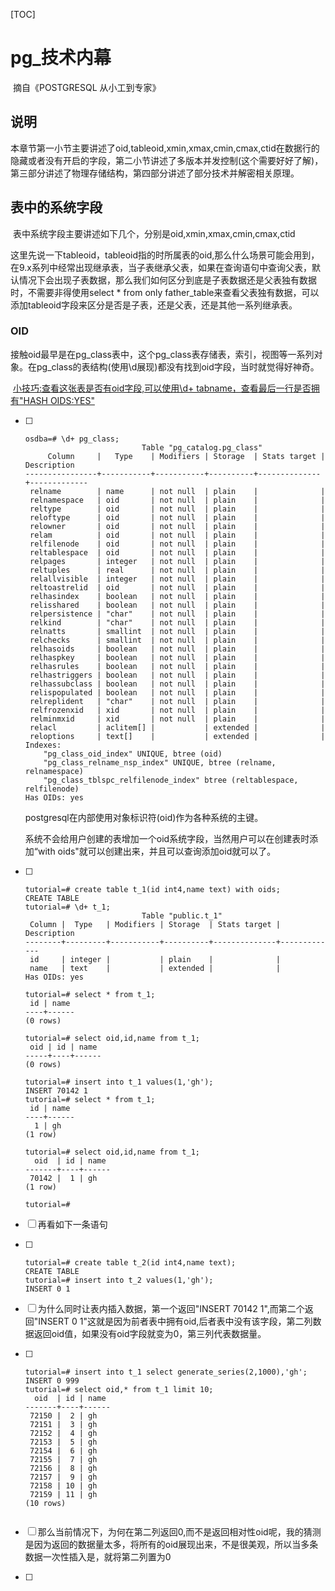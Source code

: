 [TOC]

# pg_技术内幕

​	摘自《POSTGRESQL 从小工到专家》

## 说明

​	本章节第一小节主要讲述了oid,tableoid,xmin,xmax,cmin,cmax,ctid在数据行的隐藏或者没有开启的字段，第二小节讲述了多版本并发控制(这个需要好好了解)，第三部分讲述了物理存储结构，第四部分讲述了部分技术并解密相关原理。

## 表中的系统字段

​	表中系统字段主要讲述如下几个，分别是oid,xmin,xmax,cmin,cmax,ctid

​	这里先说一下tableoid，tableoid指的时所属表的oid,那么什么场景可能会用到，在9.x系列中经常出现继承表，当子表继承父表，如果在查询语句中查询父表，默认情况下会出现子表数据，那么我们如何区分到底是子表数据还是父表独有数据时，不需要非得使用select * from only father_table来查看父表独有数据，可以添加tableoid字段来区分是否是子表，还是父表，还是其他一系列继承表。



### OID

​	接触oid最早是在pg_class表中，这个pg_class表存储表，索引，视图等一系列对象。在pg_class的表结构(使用\d展现)都没有找到oid字段，当时就觉得好神奇。

​	<u>小技巧:查看这张表是否有oid字段,可以使用\d+ tabname，查看最后一行是否拥有"HASH OIDS:YES"</u>

- [ ] ```
  osdba=# \d+ pg_class;
                            Table "pg_catalog.pg_class"
       Column     |   Type    | Modifiers | Storage  | Stats target | Description 
  ----------------+-----------+-----------+----------+--------------+-------------
   relname        | name      | not null  | plain    |              | 
   relnamespace   | oid       | not null  | plain    |              | 
   reltype        | oid       | not null  | plain    |              | 
   reloftype      | oid       | not null  | plain    |              | 
   relowner       | oid       | not null  | plain    |              | 
   relam          | oid       | not null  | plain    |              | 
   relfilenode    | oid       | not null  | plain    |              | 
   reltablespace  | oid       | not null  | plain    |              | 
   relpages       | integer   | not null  | plain    |              | 
   reltuples      | real      | not null  | plain    |              | 
   relallvisible  | integer   | not null  | plain    |              | 
   reltoastrelid  | oid       | not null  | plain    |              | 
   relhasindex    | boolean   | not null  | plain    |              | 
   relisshared    | boolean   | not null  | plain    |              | 
   relpersistence | "char"    | not null  | plain    |              | 
   relkind        | "char"    | not null  | plain    |              | 
   relnatts       | smallint  | not null  | plain    |              | 
   relchecks      | smallint  | not null  | plain    |              | 
   relhasoids     | boolean   | not null  | plain    |              | 
   relhaspkey     | boolean   | not null  | plain    |              | 
   relhasrules    | boolean   | not null  | plain    |              | 
   relhastriggers | boolean   | not null  | plain    |              | 
   relhassubclass | boolean   | not null  | plain    |              | 
   relispopulated | boolean   | not null  | plain    |              | 
   relreplident   | "char"    | not null  | plain    |              | 
   relfrozenxid   | xid       | not null  | plain    |              | 
   relminmxid     | xid       | not null  | plain    |              | 
   relacl         | aclitem[] |           | extended |              | 
   reloptions     | text[]    |           | extended |              | 
  Indexes:
      "pg_class_oid_index" UNIQUE, btree (oid)
      "pg_class_relname_nsp_index" UNIQUE, btree (relname, relnamespace)
      "pg_class_tblspc_relfilenode_index" btree (reltablespace, relfilenode)
  Has OIDs: yes
  
  ```

  postgresql在内部使用对象标识符(oid)作为各种系统的主键。

  系统不会给用户创建的表增加一个oid系统字段，当然用户可以在创建表时添加“with oids"就可以创建出来，并且可以查询添加oid就可以了。

- [ ] ```
  tutorial=# create table t_1(id int4,name text) with oids;
  CREATE TABLE
  tutorial=# \d+ t_1;
                            Table "public.t_1"
   Column |  Type   | Modifiers | Storage  | Stats target | Description 
  --------+---------+-----------+----------+--------------+-------------
   id     | integer |           | plain    |              | 
   name   | text    |           | extended |              | 
  Has OIDs: yes
  
  tutorial=# select * from t_1;
   id | name 
  ----+------
  (0 rows)
  
  tutorial=# select oid,id,name from t_1;
   oid | id | name 
  -----+----+------
  (0 rows)
  
  tutorial=# insert into t_1 values(1,'gh');
  INSERT 70142 1
  tutorial=# select * from t_1;
   id | name 
  ----+------
    1 | gh
  (1 row)
  
  tutorial=# select oid,id,name from t_1;
    oid  | id | name 
  -------+----+------
   70142 |  1 | gh
  (1 row)
  
  tutorial=# 
  
  ```

- [ ] 再看如下一条语句

- [ ] ```
  tutorial=# create table t_2(id int4,name text);
  CREATE TABLE
  tutorial=# insert into t_2 values(1,'gh');
  INSERT 0 1
  
  ```

- [ ] 为什么同时让表内插入数据，第一个返回"INSERT 70142 1",而第二个返回"INSERT 0 1"这就是因为前者表中拥有oid,后者表中没有该字段，第二列数据返回oid值，如果没有oid字段就变为0，第三列代表数据量。

- [ ] ```
  tutorial=# insert into t_1 select generate_series(2,1000),'gh';
  INSERT 0 999
  tutorial=# select oid,* from t_1 limit 10;
    oid  | id | name 
  -------+----+------
   72150 |  2 | gh
   72151 |  3 | gh
   72152 |  4 | gh
   72153 |  5 | gh
   72154 |  6 | gh
   72155 |  7 | gh
   72156 |  8 | gh
   72157 |  9 | gh
   72158 | 10 | gh
   72159 | 11 | gh
  (10 rows)
  
  
  ```

- [ ] 那么当前情况下，为何在第二列返回0,而不是返回相对性oid呢，我的猜测是因为返回的数据量太多，将所有的oid展现出来，不是很美观，所以当多条数据一次性插入是，就将第二列置为0

- [ ] 

​	



